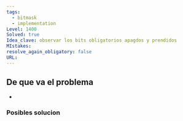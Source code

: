 ```yaml
---
tags:
  - bitmask
  - implementation
Level: 1400
Solved: true 
Idea_clave: observar los bits obligatorios apagdos y prendidos
MIstakes: 
resolve_again_obligatory: false
URL: 
---
```


## De que va el problema

- 

### Posibles solucion
